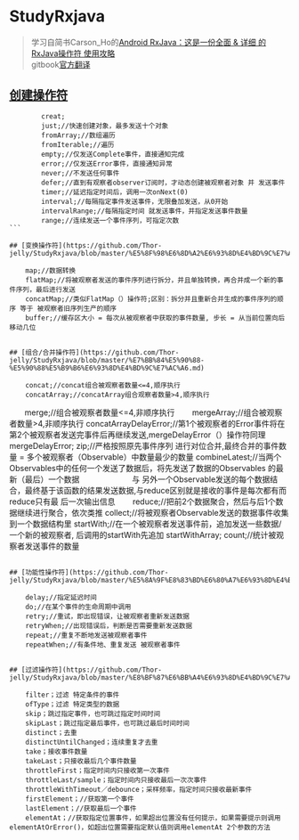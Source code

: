 # StudyRxjava

> 学习自简书Carson_Ho的[Android RxJava：这是一份全面 & 详细 的RxJava操作符 使用攻略](https://www.jianshu.com/p/cd984dd5aae8)  
> gitbook[官方翻译](https://mcxiaoke.gitbooks.io/rxdocs/content/)

## [创建操作符](https://github.com/Thor-jelly/StudyRxjava/blob/master/%E5%88%9B%E5%BB%BA%E6%93%8D%E4%BD%9C%E7%AC%A6.md)

```
        creat;
        just;//快速创建对象，最多发送十个对象
        fromArray;//数组遍历
        fromIterable;//遍历
        empty;//仅发送Complete事件，直接通知完成
        error;//仅发送Error事件，直接通知异常
        never;//不发送任何事件
        defer;//直到有观察者observer订阅时，才动态创建被观察者对象 并 发送事件
        timer;//延迟指定时间后，调用一次onNext(0)
        interval;//每隔指定事件发送事件，无限叠加发送，从0开始
        intervalRange;//每隔指定时间 就发送事件，并指定发送事件数量
        range;//连续发送一个事件序列，可指定次数
```        

## [变换操作符](https://github.com/Thor-jelly/StudyRxjava/blob/master/%E5%8F%98%E6%8D%A2%E6%93%8D%E4%BD%9C%E7%AC%A6.md)

```
        map;//数据转换
        flatMap;//将被观察者发送的事件序列进行拆分，并且单独转换，再合并成一个新的事件序列，最后进行发送
        concatMap;//类似FlatMap（）操作符;区别：拆分并且重新合并生成的事件序列的顺序 等于 被观察者旧序列生产的顺序
        buffer;//缓存区大小 = 每次从被观察者中获取的事件数量, 步长 = 从当前位置向后移动几位
```

## [组合/合并操作符](https://github.com/Thor-jelly/StudyRxjava/blob/master/%E7%BB%84%E5%90%88-%E5%90%88%E5%B9%B6%E6%93%8D%E4%BD%9C%E7%AC%A6.md)

```
        concat;//concat组合被观察者数量<=4,顺序执行
        concatArray;//concatArray组合观察者数量>4,顺序执行
        merge;//组合被观察者数量<=4,非顺序执行
        mergeArray;//组合被观察者数量>4,非顺序执行
        concatArrayDelayError;//第1个被观察者的Error事件将在第2个被观察者发送完事件后再继续发送,mergeDelayError（）操作符同理
        mergeDelayError;
        zip;//严格按照原先事件序列 进行对位合并,最终合并的事件数量 = 多个被观察者（Observable）中数量最少的数量
        combineLatest;//当两个Observables中的任何一个发送了数据后，将先发送了数据的Observables 的最新（最后）一个数据
                        与 另外一个Observable发送的每个数据结合，最终基于该函数的结果发送数据,与reduce区别就是接收的事件是每次都有而reduce只有最                        后一次输出信息
        reduce;//把前2个数据聚合，然后与后1个数据继续进行聚合，依次类推
        collect;//将被观察者Observable发送的数据事件收集到一个数据结构里
        startWith;//在一个被观察者发送事件前，追加发送一些数据/ 一个新的被观察者, 后调用的startWith先追加
        startWithArray;
        count;//统计被观察者发送事件的数量
```

## [功能性操作符](https://github.com/Thor-jelly/StudyRxjava/blob/master/%E5%8A%9F%E8%83%BD%E6%80%A7%E6%93%8D%E4%BD%9C%E7%AC%A6.md)  

```
        delay;//指定延迟时间
        do;//在某个事件的生命周期中调用
        retry;//重试，即出现错误，让被观察者重新发送数据
        retryWhen;//出现错误后，判断是否需要重新发送数据
        repeat;//重复不断地发送被观察者事件
        repeatWhen;//有条件地、重复发送 被观察者事件
```

## [过滤操作符](https://github.com/Thor-jelly/StudyRxjava/blob/master/%E8%BF%87%E6%BB%A4%E6%93%8D%E4%BD%9C%E7%AC%A6.md)

```
        filter；过滤 特定条件的事件
        ofType；过滤 特定类型的数据
        skip；跳过指定事件，也可跳过指定时间时间
        skipLast；跳过指定最后事件，也可跳过最后时间时间
        distinct；去重
        distinctUntilChanged；连续重复才去重
        take；接收事件数量
        takeLast；只接收最后几个事件数量
        throttleFirst；指定时间内只接收第一次事件
        throttleLast/sample；指定时间内只接收最后一次次事件
        throttleWithTimeout／debounce；采样频率，指定时间只接收最新事件
        firstElement；//获取第一个事件
        lastElement；//获取最后一个事件
        elementAt；//获取指定位置事件，如果超出位置没有任何提示，如果需要提示则调用elementAtOrError()，如超出位置需要指定默认值则调用elementAt 2个参数的方法
```
